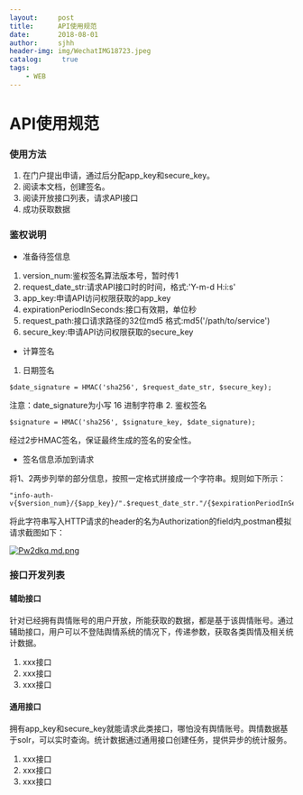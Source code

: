 ```yaml
---
layout:     post
title:      API使用规范
date:       2018-08-01
author:     sjhh
header-img: img/WechatIMG18723.jpeg
catalog: 	 true
tags:
    - WEB
---
```


# API使用规范

### 使用方法

1. 在门户提出申请，通过后分配app_key和secure_key。
2. 阅读本文档，创建签名。
3. 阅读开放接口列表，请求API接口
4. 成功获取数据

### 鉴权说明

- 准备待签信息
1. version_num:鉴权签名算法版本号，暂时传1
2. request_date_str:请求API接口时的时间，格式:'Y-m-d H:i:s'
3. app_key:申请API访问权限获取的app_key
4. expirationPeriodInSeconds:接口有效期，单位秒
5. request_path:接口请求路径的32位md5 格式:md5('/path/to/service')
6. secure_key:申请API访问权限获取的secure_key

- 计算签名
1. 日期签名
```
$date_signature = HMAC('sha256', $request_date_str, $secure_key);
```
注意：date_signature为小写 16 进制字符串
2. 鉴权签名

```$signature_key = $app_key . $request_path;
$signature = HMAC('sha256', $signature_key, $date_signature);

```
经过2步HMAC签名，保证最终生成的签名的安全性。

- 签名信息添加到请求

将1、2两步列举的部分信息，按照一定格式拼接成一个字符串。规则如下所示：

```
"info-auth-v{$version_num}/{$app_key}/".$request_date_str."/{$expirationPeriodInSeconds}/{$request_path}/{$signature}"

```
将此字符串写入HTTP请求的header的名为Authorization的field内,postman模拟请求截图如下：

[![Pw2dkq.md.png](https://s1.ax1x.com/2018/08/01/Pw2dkq.md.png)](https://imgchr.com/i/Pw2dkq)


### 接口开发列表

#### 辅助接口
针对已经拥有舆情账号的用户开放，所能获取的数据，都是基于该舆情账号。通过辅助接口，用户可以不登陆舆情系统的情况下，传递参数，获取各类舆情及相关统计数据。
1. xxx接口
2. xxx接口
3. xxx接口
#### 通用接口
拥有app_key和secure_key就能请求此类接口，哪怕没有舆情账号。舆情数据基于solr，可以实时查询。统计数据通过通用接口创建任务，提供异步的统计服务。
1. xxx接口
2. xxx接口
3. xxx接口
